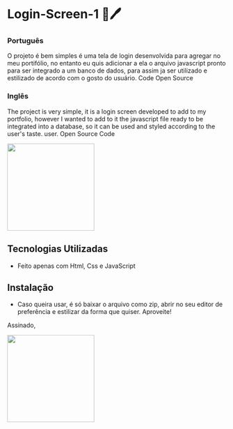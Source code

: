 # Login-Screen-1 🧾🖊

###  Português
O projeto é bem simples é uma tela de login desenvolvida para agregar no meu portifólio, no entanto eu quis adicionar a ela o arquivo javascript pronto para ser integrado a um banco de dados, para assim ja ser utilizado e estilizado de acordo com o gosto do usuário. Code Open Source

### Inglês
The project is very simple, it is a login screen developed to add to my portfolio, however I wanted to add to it the javascript file ready to be integrated into a database, so it can be used and styled according to the user's taste. user. Open Source Code

<img src="./Cadastro.jpg.png" width="200" height="200"/>

## Tecnologias Utilizadas

- Feito apenas com Html, Css e JavaScript

## Instalação

- Caso queira usar, é só baixar o arquivo como zip, abrir no seu editor de preferência e estilizar da forma que quiser. Aproveite!

Assinado,

<img src="Self Assessment/IMG_0092.png" width="200" height="200"/>
